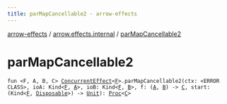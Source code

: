 ```yaml
---
title: parMapCancellable2 - arrow-effects
---
```


[arrow-effects](../index.html) / [arrow.effects.internal](index.html) / [parMapCancellable2](./par-map-cancellable2.html)

# parMapCancellable2

`fun <F, A, B, C> `[`ConcurrentEffect`](../arrow.effects.typeclasses/-concurrent-effect/index.html)`<`[`F`](par-map-cancellable2.html#F)`>.parMapCancellable2(ctx: <ERROR CLASS>, ioA: Kind<`[`F`](par-map-cancellable2.html#F)`, `[`A`](par-map-cancellable2.html#A)`>, ioB: Kind<`[`F`](par-map-cancellable2.html#F)`, `[`B`](par-map-cancellable2.html#B)`>, f: (`[`A`](par-map-cancellable2.html#A)`, `[`B`](par-map-cancellable2.html#B)`) -> `[`C`](par-map-cancellable2.html#C)`, start: (Kind<`[`F`](par-map-cancellable2.html#F)`, `[`Disposable`](../arrow.effects.typeclasses/-disposable.html)`>) -> `[`Unit`](https://kotlinlang.org/api/latest/jvm/stdlib/kotlin/-unit/index.html)`): `[`Proc`](../arrow.effects.typeclasses/-proc.html)`<`[`C`](par-map-cancellable2.html#C)`>`